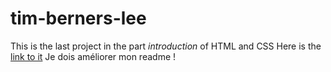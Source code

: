 # tim-berners-lee

This is the last project in the part *introduction* of HTML and CSS
Here is the [link to it](https://mathieuherbos.github.io/tim-berners-lee/)
Je dois améliorer mon readme !